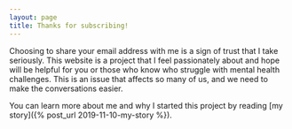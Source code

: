 ```yaml
---
layout: page
title: Thanks for subscribing!
---
```


Choosing to share your email address with me is a sign of trust that I take seriously. This website is a project that I feel passionately about and hope will be helpful for you or those who know who struggle with mental health challenges. This is an issue that affects so many of us, and we need to make the conversations easier.

You can learn more about me and why I started this project by reading [my story]({% post_url 2019-11-10-my-story %}).
